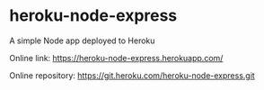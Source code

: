 # heroku-node-express
A simple Node app deployed to Heroku

Online link:
https://heroku-node-express.herokuapp.com/

Online repository:
https://git.heroku.com/heroku-node-express.git

